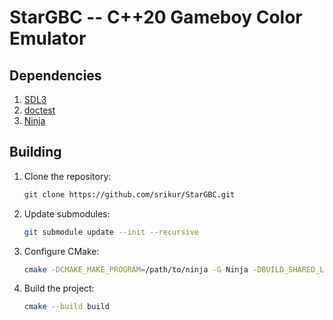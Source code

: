 # StarGBC -- C++20 Gameboy Color Emulator

## Dependencies
1. [SDL3](https://github.com/libsdl-org/SDL)
2. [doctest](https://github.com/doctest/doctest)
3. [Ninja](https://github.com/ninja-build/ninja)

## Building
1. Clone the repository:
   ```bash
   git clone https://github.com/srikur/StarGBC.git
2. Update submodules:
   ```bash
   git submodule update --init --recursive
   ```
3. Configure CMake:
   ```bash
   cmake -DCMAKE_MAKE_PROGRAM=/path/to/ninja -G Ninja -DBUILD_SHARED_LIBS=false -S . -B build
   ```
4. Build the project:
   ```bash
   cmake --build build
   ```